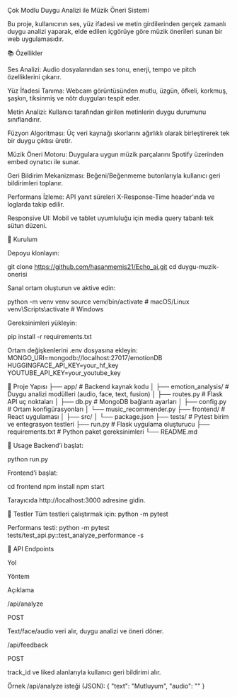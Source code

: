 Çok Modlu Duygu Analizi ile Müzik Öneri Sistemi

Bu proje, kullanıcının ses, yüz ifadesi ve metin girdilerinden gerçek zamanlı duygu analizi yaparak, elde edilen içgörüye göre müzik önerileri sunan bir web uygulamasıdır.

📚 Özellikler

Ses Analizi: Audio dosyalarından ses tonu, enerji, tempo ve pitch özelliklerini çıkarır.

Yüz İfadesi Tanıma: Webcam görüntüsünden mutlu, üzgün, öfkeli, korkmuş, şaşkın, tiksinmiş ve nötr duyguları tespit eder.

Metin Analizi: Kullanıcı tarafından girilen metinlerin duygu durumunu sınıflandırır.

Füzyon Algoritması: Üç veri kaynağı skorlarını ağırlıklı olarak birleştirerek tek bir duygu çıktısı üretir.

Müzik Öneri Motoru: Duygulara uygun müzik parçalarını Spotify üzerinden embed oynatıcı ile sunar.

Geri Bildirim Mekanizması: Beğeni/Beğenmeme butonlarıyla kullanıcı geri bildirimleri toplanır.

Performans İzleme: API yanıt süreleri X-Response-Time header’ında ve loglarda takip edilir.

Responsive UI: Mobil ve tablet uyumluluğu için media query tabanlı tek sütun düzeni.

🚀 Kurulum

Depoyu klonlayın:

git clone https://github.com/hasanmemis21/Echo_ai.git
cd duygu-muzik-onerisi

Sanal ortam oluşturun ve aktive edin:

python -m venv venv
source venv/bin/activate  # macOS/Linux
venv\Scripts\activate     # Windows

Gereksinimleri yükleyin:

pip install -r requirements.txt

Ortam değişkenlerini .env dosyasına ekleyin:
MONGO_URI=mongodb://localhost:27017/emotionDB
HUGGINGFACE_API_KEY=your_hf_key
YOUTUBE_API_KEY=your_youtube_key

📁 Proje Yapısı
├── app/                  # Backend kaynak kodu
│   ├── emotion_analysis/ # Duygu analizi modülleri (audio, face, text, fusion)
│   ├── routes.py         # Flask API uç noktaları
│   ├── db.py             # MongoDB bağlantı ayarları
│   ├── config.py         # Ortam konfigürasyonları
│   └── music_recommender.py
├── frontend/             # React uygulaması
│   ├── src/
│   └── package.json
├── tests/                # Pytest birim ve entegrasyon testleri
├── run.py                # Flask uygulama oluşturucu
├── requirements.txt      # Python paket gereksinimleri
└── README.md 

🔧 Usage
Backend’i başlat:

python run.py

Frontend’i başlat:

cd frontend
npm install
npm start

Tarayıcıda http://localhost:3000 adresine gidin.

🧪 Testler
Tüm testleri çalıştırmak için:
python -m pytest

Performans testi:
python -m pytest tests/test_api.py::test_analyze_performance -s

📜 API Endpoints

Yol

Yöntem

Açıklama

/api/analyze

POST

Text/face/audio veri alır, duygu analizi ve öneri döner.

/api/feedback

POST

track_id ve liked alanlarıyla kullanıcı geri bildirimi alır.

Örnek /api/analyze isteği (JSON):
{
  "text": "Mutluyum",
  "audio": "<base64 ses>"
}

